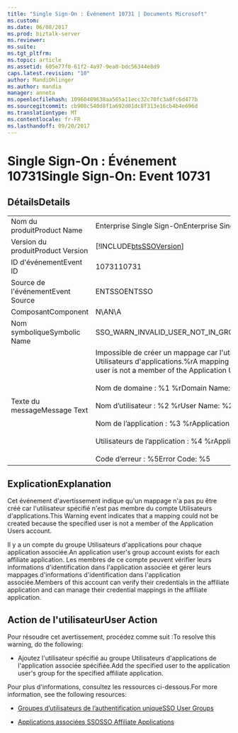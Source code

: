 ```yaml
---
title: "Single Sign-On : Événement 10731 | Documents Microsoft"
ms.custom: 
ms.date: 06/08/2017
ms.prod: biztalk-server
ms.reviewer: 
ms.suite: 
ms.tgt_pltfrm: 
ms.topic: article
ms.assetid: 605e77f0-61f2-4a97-9ea0-bdc56344e8d9
caps.latest.revision: "10"
author: MandiOhlinger
ms.author: mandia
manager: anneta
ms.openlocfilehash: 10960489638aa565a11ecc32c70fc3a8fc6d477b
ms.sourcegitcommit: cb908c540d8f1a692d01dc8f313e16cb4b4e696d
ms.translationtype: MT
ms.contentlocale: fr-FR
ms.lasthandoff: 09/20/2017
---
```

# <a name="single-sign-on-event-10731"></a><span data-ttu-id="7adf5-102">Single Sign-On : Événement 10731</span><span class="sxs-lookup"><span data-stu-id="7adf5-102">Single Sign-On: Event 10731</span></span>
## <a name="details"></a><span data-ttu-id="7adf5-103">Détails</span><span class="sxs-lookup"><span data-stu-id="7adf5-103">Details</span></span>  
  
|||  
|-|-|  
|<span data-ttu-id="7adf5-104">Nom du produit</span><span class="sxs-lookup"><span data-stu-id="7adf5-104">Product Name</span></span>|<span data-ttu-id="7adf5-105">Enterprise Single Sign-On</span><span class="sxs-lookup"><span data-stu-id="7adf5-105">Enterprise Single Sign-On</span></span>|  
|<span data-ttu-id="7adf5-106">Version du produit</span><span class="sxs-lookup"><span data-stu-id="7adf5-106">Product Version</span></span>|[!INCLUDE[btsSSOVersion](../includes/btsssoversion-md.md)]|  
|<span data-ttu-id="7adf5-107">ID d'événement</span><span class="sxs-lookup"><span data-stu-id="7adf5-107">Event ID</span></span>|<span data-ttu-id="7adf5-108">10731</span><span class="sxs-lookup"><span data-stu-id="7adf5-108">10731</span></span>|  
|<span data-ttu-id="7adf5-109">Source de l'événement</span><span class="sxs-lookup"><span data-stu-id="7adf5-109">Event Source</span></span>|<span data-ttu-id="7adf5-110">ENTSSO</span><span class="sxs-lookup"><span data-stu-id="7adf5-110">ENTSSO</span></span>|  
|<span data-ttu-id="7adf5-111">Composant</span><span class="sxs-lookup"><span data-stu-id="7adf5-111">Component</span></span>|<span data-ttu-id="7adf5-112">N\A</span><span class="sxs-lookup"><span data-stu-id="7adf5-112">N\A</span></span>|  
|<span data-ttu-id="7adf5-113">Nom symbolique</span><span class="sxs-lookup"><span data-stu-id="7adf5-113">Symbolic Name</span></span>|<span data-ttu-id="7adf5-114">SSO_WARN_INVALID_USER_NOT_IN_GROUP</span><span class="sxs-lookup"><span data-stu-id="7adf5-114">SSO_WARN_INVALID_USER_NOT_IN_GROUP</span></span>|  
|<span data-ttu-id="7adf5-115">Texte du message</span><span class="sxs-lookup"><span data-stu-id="7adf5-115">Message Text</span></span>|<span data-ttu-id="7adf5-116">Impossible de créer un mappage car l'utilisateur spécifié n'est pas membre du compte Utilisateurs d'applications.%r</span><span class="sxs-lookup"><span data-stu-id="7adf5-116">A mapping could not be created because the specified user is not a member of the Application Users account.%r</span></span><br /><br /> <span data-ttu-id="7adf5-117">Nom de domaine : %1 %r</span><span class="sxs-lookup"><span data-stu-id="7adf5-117">Domain Name: %1%r</span></span><br /><br /> <span data-ttu-id="7adf5-118">Nom d’utilisateur : %2 %r</span><span class="sxs-lookup"><span data-stu-id="7adf5-118">User Name: %2%r</span></span><br /><br /> <span data-ttu-id="7adf5-119">Nom de l’application : %3 %r</span><span class="sxs-lookup"><span data-stu-id="7adf5-119">Application Name: %3%r</span></span><br /><br /> <span data-ttu-id="7adf5-120">Utilisateurs de l’application : %4 %r</span><span class="sxs-lookup"><span data-stu-id="7adf5-120">Application Users: %4%r</span></span><br /><br /> <span data-ttu-id="7adf5-121">Code d’erreur : %5</span><span class="sxs-lookup"><span data-stu-id="7adf5-121">Error Code: %5</span></span>|  
  
## <a name="explanation"></a><span data-ttu-id="7adf5-122">Explication</span><span class="sxs-lookup"><span data-stu-id="7adf5-122">Explanation</span></span>  
 <span data-ttu-id="7adf5-123">Cet événement d'avertissement indique qu'un mappage n'a pas pu être créé car l'utilisateur spécifié n'est pas membre du compte Utilisateurs d'applications.</span><span class="sxs-lookup"><span data-stu-id="7adf5-123">This Warning event indicates that a mapping could not be created because the specified user is not a member of the Application Users account.</span></span>  
  
 <span data-ttu-id="7adf5-124">Il y a un compte du groupe Utilisateurs d'applications pour chaque application associée.</span><span class="sxs-lookup"><span data-stu-id="7adf5-124">An application user's group account exists for each affiliate application.</span></span> <span data-ttu-id="7adf5-125">Les membres de ce compte peuvent vérifier leurs informations d'identification dans l'application associée et gérer leurs mappages d'informations d'identification dans l'application associée.</span><span class="sxs-lookup"><span data-stu-id="7adf5-125">Members of this account can verify their credentials in the affiliate application and can manage their credential mappings in the affiliate application.</span></span>  
  
## <a name="user-action"></a><span data-ttu-id="7adf5-126">Action de l'utilisateur</span><span class="sxs-lookup"><span data-stu-id="7adf5-126">User Action</span></span>  
 <span data-ttu-id="7adf5-127">Pour résoudre cet avertissement, procédez comme suit :</span><span class="sxs-lookup"><span data-stu-id="7adf5-127">To resolve this warning, do the following:</span></span>  
  
-   <span data-ttu-id="7adf5-128">Ajoutez l'utilisateur spécifié au groupe Utilisateurs d'applications de l'application associée spécifiée.</span><span class="sxs-lookup"><span data-stu-id="7adf5-128">Add the specified user to the application user's group for the specified affiliate application.</span></span>  
  
 <span data-ttu-id="7adf5-129">Pour plus d'informations, consultez les ressources ci-dessous.</span><span class="sxs-lookup"><span data-stu-id="7adf5-129">For more information, see the following resources:</span></span>  
  
-   [<span data-ttu-id="7adf5-130">Groupes d’utilisateurs de l’authentification unique</span><span class="sxs-lookup"><span data-stu-id="7adf5-130">SSO User Groups</span></span>](../core/sso-user-groups.md)  
  
-   [<span data-ttu-id="7adf5-131">Applications associées SSO</span><span class="sxs-lookup"><span data-stu-id="7adf5-131">SSO Affiliate Applications</span></span>](../core/sso-affiliate-applications.md)